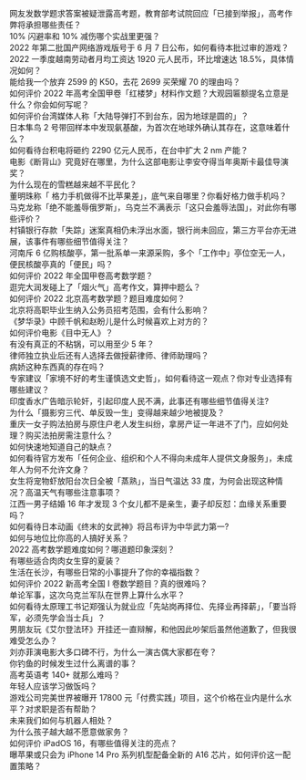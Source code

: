 网友发数学题求答案被疑泄露高考题，教育部考试院回应「已接到举报」，高考作弊将承担哪些责任？  
10% 闪避率和 10% 减伤哪个实战里更强？  
2022 年第二批国产网络游戏版号于 6 月 7 日公布，如何看待本批过审的游戏？  
2022 一季度越南劳动者月均工资达 1920 元人民币，环比增速达 18.5%，具体情况如何？  
能给我一个放弃 2599 的 K50，去花 2699 买荣耀 70 的理由吗？  
如何评价 2022 年高考全国甲卷「红楼梦」材料作文题？大观园匾额提名立意是什么？你会如何写呢？  
如何评价台湾媒体人称「大陆导弹打不到台东，因为地球是圆的」？  
日本隼鸟 2 号带回样本中发现氨基酸，为首次在地球外确认其存在，这意味着什么？  
如何看待台积电将砸约 2290 亿元人民币，在台中扩大 2 nm 产能？  
电影《断背山》究竟好在哪里，为什么这部电影让李安夺得当年奥斯卡最佳导演奖？  
为什么现在的雪糕越来越不平民化？  
董明珠称「 格力手机做得不比苹果差」，底气来自哪里？你看好格力做手机吗？  
马克龙称「绝不能羞辱俄罗斯」，乌克兰不满表示「这只会羞辱法国」，对此你有哪些评价？  
村镇银行存款「失踪」迷案真相仍未浮出水面，银行尚未回应，第三方平台亦无进展，该事件有哪些细节值得关注？  
河南斥 6 亿购核酸亭，第一批系单一来源采购，多个「工作中」亭位空无一人，便民核酸亭真的「便民」吗？  
如何评价 2022 年全国甲卷高考数学题？  
逛完大润发碰上了「烟火气」高考作文，算押中题么？  
如何评价 2022 北京高考数学题？题目难度如何？  
北京将高职毕业生纳入公务员招考范围，会有什么影响？  
《梦华录》中顾千帆和赵盼儿是什么时候喜欢上对方的？  
如何评价电影《目中无人》？  
有没有真正的不粘锅，可以用至少 5 年？  
律师独立执业后还有人选择去做授薪律师、律师助理吗？  
病娇这种东西真的存在吗？  
专家建议「家境不好的考生谨慎选文史哲」，如何看待这一观点？你对专业选择有哪些建议？  
印度香水广告暗示轮奸，引起印度人民不满，此事还有哪些细节值得关注?  
为什么「摄影穷三代、单反毁一生」变得越来越少地被提及？  
重庆一女子购法拍房与原住户老人发生纠纷，拿房产证一年进不了门，应如何处理？购买法拍房需注意什么？  
如何快速地知道自己的缺点？  
如何看待官方发布「任何企业、组织和个人不得向未成年人提供文身服务」，未成年人为何不允许文身？  
女生将宠物虾放阳台次日全被「蒸熟」，当日气温达 33 度，为何会出现这种情况？高温天气有哪些注意事项？  
江西一男子结婚 16 年才发现 3 个女儿都不是亲生，妻子却反怼：血缘关系重要吗？  
如何看待日本动画《终末的女武神》将吕布评为中华武力第一?  
如何与地位比你高的人搞好关系？  
2022 高考数学题难度如何？哪道题印象深刻？  
有哪些适合肉肉女生穿的夏装？  
生活在长沙，有哪些日常的小事提升了你的幸福指数？  
如何评价 2022 新高考全国 Ⅰ 卷数学题目？真的很难吗？  
单论军事，这次乌克兰军队在世界上算什么水平？  
如何看待太原理工书记郑强认为就业应「先站岗再择位、先择业再择薪」，「要当将军，必须先学会当士兵」？  
男朋友玩《艾尔登法环》开挂还一直辩解，和他因此吵架后虽然他道歉了，但我很难受怎么办？  
刘亦菲演电影大多口碑不行，为什么一演古偶大家都在夸？  
你钓鱼的时候发生过什么离谱的事？  
高考英语考 140+ 就那么难吗？  
年轻人应该学习做饭吗？  
游戏公司完美世界被曝开 17800 元「付费实践」项目，这个价格在业内是什么水平？对求职是否有帮助？  
未来我们如何与机器人相处？  
为什么孩子越大越不愿意做家务？  
如何评价 iPadOS 16，有哪些值得关注的亮点？  
曝苹果或只会为 iPhone 14 Pro 系列机型配备全新的 A16 芯片，如何评价这一配置策略？  
